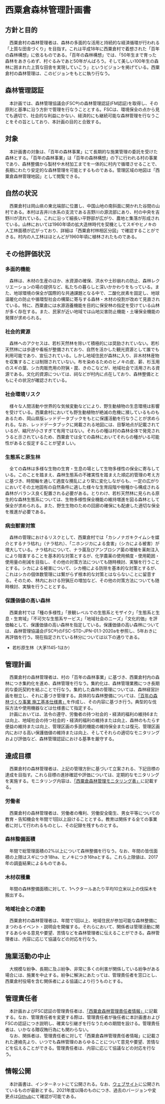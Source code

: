 # 西粟倉森林管理計画書

## 方針と目的
　西粟倉村の森林管理者は、森林の多面的な活用と持続的な経済循環が行われる「上質な田舎づくり」を目指す。これは平成18年に西粟倉村で着想された「百年の森林構想」に依るものである。「百年の森林構想」では、「50年生まで育った森林をあきらめず、村ぐるみであと50年がんばろう。そして美しい100年生の森林に囲まれた上質な田舎を実現していこう」というビジョンを掲げている。西粟倉村の森林管理は、このビジョンをもとに執り行なう。  

## 森林管理認証
　本計画では、森林管理協議会(FSC®)の森林管理認証(FM認証)を取得し、その原則と基準に沿う方針で管理を行なうこととする。FSCは、環境保全の点から見ても適切で、社会的な利益にかない、経済的にも継続可能な森林管理を行なうことをその旨としており、本計画の目的と合致する。  

## 対象
　本計画書の対象は、「百年の森林事業」にて長期的な施業管理の委託を受けた森林とする。「百年の森林事業」は「百年の森林構想」の下に行われる村の事業であり、森林整備から製材や木材加工までを一体的に村内で循環させることで、長期にわたり安定的な森林管理を可能とするものである。管理区域の地図は「西粟倉森林管理地図」として閲覧できる。  

## 自然の状況
　西粟倉村は岡山県の東北端部に位置し、中国山地の南斜面に開かれた谷間の山村である。本村は吉井川水系の支流である吉野川の源流部にあり、村の中央を吉野川が流れている。これに沿って細長い平野部が広がり、農地と集落が形成されている。山林においては1960年頃の拡大造林時代を契機としてスギやヒノキの人工林面積が広がっており、詳細は「西粟倉村林相区分図」で確認することができる。村内の人工林はほとんどが1960年頃に植林されたものである。  
 
## その他評価状況
### 多面的機能
　森林は、木材の生産のほか、水資源の確保、洪水や土砂崩れの防止、森林レクリエーションの場の提供など、私たちの暮らしと深いかかわりをもっている。また、地球環境の保全が国際的な共通課題となる中で、二酸化炭素を固定し、地球温暖化の防止や循環型社会の構築に寄与する森林・木材の役割が改めて見直されている。特に、西粟倉には水源涵養機能を目的に保安林の指定を受けている山林が多く存在する。また、民家が近い地域では山地災害防止機能・土壌保全機能の発揮が求められる。  

### 社会的資源
　森林へのアクセスは、若杉天然林を除いて積極的には奨励されていない。若杉天然林には歩道や看板が整備されており、自然を活かした観光資源として誰でも利用可能であり、宣伝されている。しかし地域住民が森林に入り、非木材林産物を収集することは制限されていない。布を染めるためのヒノキの皮、薪、杉玉用のスギの葉、シカ肉販売用の狩猟・罠、きのこなどが、地域社会で活用される資源である。文化的資源については、祠などが村内に点在しており、森林整備とともにその状況が確認されている。  

### 社会環境リスク
　様々な人間活動や世界的な気候変動などにより、野生動植物の生息環境は影響を受けている。西粟倉村においても野生動植物が絶滅の危機に瀕しているものもあるため、岡山県版レッドデータブックをもとに保護活動を行なうことが求められる。なお、レッドデータブックに掲載される地図には、目撃地点が記載されているが、縮尺が小さすぎて有用ではない。それらの種は村の森林全体で発見されうると示されているため、西粟倉では全ての森林においてそれらの種がいる可能性があると仮定することが望ましい。  

### 生態系と原生林
　全ての森林は多様な生物の生育・生息の場として生物多様性の保全に寄与している。このことを踏まえ、森林生態系の不確実性を踏まえた順応的管理の考え方に基づき、時間軸を通して適度な攪乱により常に変化しながらも、一定の広がりにおいてその土地固有の自然条件に適した様々な生育段階や樹種から構成される森林がバランス良く配置される必要がある。とりわけ、若杉天然林に見られる原生的な森林生態系については、生物多様性保全機能の維持増進を図る森林として保全が求められる。また、野生生物のための回廊の確保にも配慮した適切な保全を推進が必要である。  

### 病虫獣害対策
　森林の管理におけるリスクとして、西粟倉村では「カシノナガキクイムシを媒介とするナラ枯れ」（ナラ枯れ）、「ニホンジカによる食害」（シカによる被害）が増大している。ナラ枯れについて、ナラ菌及びアンブロシア菌の増殖を薬剤注入により阻害することを基本的な対策とするが、化学農薬の使用頻度・使用範囲・使用量の削減を目指し、その他の対策方法についても随時検討、実験を行うこととする。シカによる被害について、シカ柵による防除を基本的な対策とするが、これはシカの個体数管理には繋がらず根本的な対策とはならないことに留意する。そのため、林内における狩猟圧の増加など、その他の対策方法についても随時検討、実験を行うこととする。
 
### 保護価値の高い森林
　西粟倉村では「種の多様性」「景観レベルでの生態系とモザイク」「生態系と生息・生育域」「不可欠な生態系サービス」「地域社会のニーズ」「文化的価」を評価軸として、保護価値の高い森林を指定している。保護価値の高い森林については、森林管理協議会(FSC®)のFSC-STD-JPN-01.1-2020aを参照し、5年おきに再評価を行う。現在指定されている林分については以下の通りである。
- 若杉原生林（大茅1145-1ほか）

## 管理計画
　西粟倉村の森林管理者は、村の「百年の森林事業」に基づき、西粟倉村内の森林につき集約化を進め、森林管理を行なう。集約化は、森林管理業務につき長期的な委託契約を結ぶことで行なう。集約した森林の管理については、森林経営計画を樹立し、それに基づき管理する。具体的な森林整備については、[「百年の森林づくり事業 施工基本仕様書」](https://hyakumori.github.io/Nishiawakura_FM_Documents/hyakumorispecs)を作成し、その内容に基づき行う。典型的な伐採方法や使用機器などは仕様書にて指定する。  
　計画においては、法令の遵守、労働者の持つ社会的・経済的福利の維持6または向上、地域社会の持つ社会的・経済的福利の維持または向上、森林のもたらす便益の維持または向上、管理区画の多面的機能の維持保全または復元、管理区画内における高い保護価値の維持または向上、そしてそれらの適切なモニタリングおよび評価など、森林管理認証における基準を厳守する。  

## 達成目標
　西粟倉村の森林管理者は、上記の管理方針に基づいて立案される、下記目標の達成を目指す。これら目標の進捗確認や評価については、定期的なモニタリングを実施する。モニタリング内容は、[「西粟倉森林管理モニタリング表」](https://hyakumori.github.io/Nishiawakura_FM_Documents/monitoringsheet)に記載する。  

### 労働者
　西粟倉村の森林管理者は、労働者の権利、労働安全衛生、男女平等についての教育・告知機会を年間で1回以上設けることとする。教育は関係する全ての事業者に対して行われるものとし、その記録を残すものとする。  

### 森林整備面積
　年間で総管理面積の2%以上について森林整備を行なう。なお、年間の皆伐面積の上限はスギにつき18ha、ヒノキにつき16haとする。これら上限値は、2017年の調査結果によるものである。  

### 木材収穫量
　年間の森林整備面積に対して、1ヘクタールあたり平均10立米以上の伐採木を搬出する。  

### 地域社会との連動
　西粟倉村の森林管理者は、年間で1回以上、地域住民が参加可能な森林整備にまつわるイベント・説明会を開催する。それらにおいて、関係者は管理活動に関するあらゆる意見や要望、苦情などを森林管理者に伝えることができる。森林管理者は、内容に応じて協議などの対応を行なう。  

## 施業活動の中止
　大規模な紛争、長期に及ぶ紛争、非常に多くの利害が関係している紛争がある場合には、施業を中止する。紛争に解決にあたっては、管理責任者を窓口とし、西粟倉村役場を含む関係者による協議により行うものとする。

## 管理責任者
　本計画およびFSC認証の管理責任者は、[「西粟倉森林管理責任者情報」](https://hyakumori.github.io/Nishiawakura_FM_Documents/managerinfo)に記載する。なお、管理責任者を変更する際は、管理責任者が後任者に本計画書およびFSCの認証につき説明し、確実な引継ぎを行なうための期間を設ける。管理責任者は、いかなる贈収賄行為にも関わらない。  
　なお、関係者は、管理責任者に対して「西粟倉森林管理責任者情報」に記載された連絡先より、いつでも森林管理のあらゆることについて意見や要望、苦情などを伝えることができる。管理責任者は、内容に応じて協議などの対応を行なう。  

## 情報公開
　本計画書は、インターネットにて公開される。なお、[ウェブサイト](https://hyakumori.github.io/Nishiawakura_FM_Documents/forestmanagementplan)に公開されているものが最新とする。2021年度以降のものにつき、過去のバージョンや変更点は[Github](https://github.com/hyakumori/Nishiawakura_FM_Documents/blob/main/forestmanagementplan.md)にて確認が可能である。  

